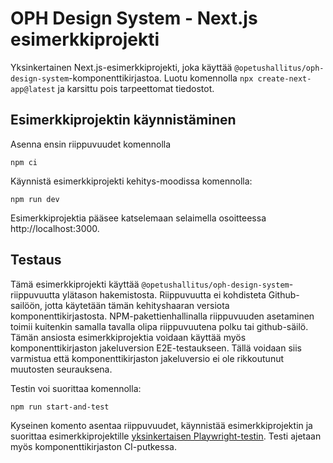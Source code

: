 # OPH Design System - Next.js esimerkkiprojekti

Yksinkertainen Next.js-esimerkkiprojekti, joka käyttää `@opetushallitus/oph-design-system`-komponenttikirjastoa.
Luotu komennolla `npx create-next-app@latest` ja karsittu pois tarpeettomat tiedostot.

## Esimerkkiprojektin käynnistäminen

Asenna ensin riippuvuudet komennolla

```
npm ci
```

Käynnistä esimerkkiprojekti kehitys-moodissa komennolla:

```
npm run dev
```

Esimerkkiprojektia pääsee katselemaan selaimella osoitteessa http://localhost:3000.

## Testaus

Tämä esimerkkiprojekti käyttää `@opetushallitus/oph-design-system`-riippuvuutta ylätason hakemistosta. Riippuvuutta ei kohdisteta Github-sailöön, jotta käytetään tämän kehityshaaran versiota komponenttikirjastosta.
NPM-pakettienhallinalla riippuvuuden asetaminen toimii kuitenkin samalla tavalla olipa riippuvuutena polku tai github-säilö.
Tämän ansiosta esimerkkiprojektia voidaan käyttää myös komponenttikirjaston jakeluversion E2E-testaukseen. Tällä voidaan siis varmistua että komponenttikirjaston jakeluversio ei ole rikkoutunut muutosten seurauksena.

Testin voi suorittaa komennolla:

```
npm run start-and-test
```

Kyseinen komento asentaa riippuvuudet, käynnistää esimerkkiprojektin ja suorittaa esimerkkiprojektille [yksinkertaisen Playwright-testin](./test/smoke-test.spec.ts).
Testi ajetaan myös komponenttikirjaston CI-putkessa.

